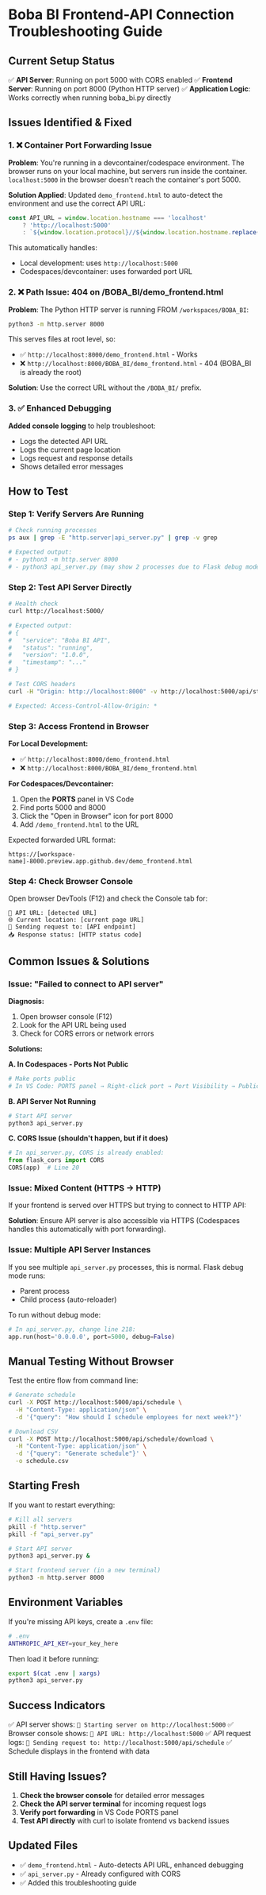 # Boba BI Frontend-API Connection Troubleshooting Guide

## Current Setup Status

✅ **API Server**: Running on port 5000 with CORS enabled
✅ **Frontend Server**: Running on port 8000 (Python HTTP server)
✅ **Application Logic**: Works correctly when running boba_bi.py directly

## Issues Identified & Fixed

### 1. ❌ Container Port Forwarding Issue

**Problem**: You're running in a devcontainer/codespace environment. The browser runs on your local machine, but servers run inside the container. `localhost:5000` in the browser doesn't reach the container's port 5000.

**Solution Applied**: Updated `demo_frontend.html` to auto-detect the environment and use the correct API URL:

```javascript
const API_URL = window.location.hostname === 'localhost'
    ? 'http://localhost:5000'
    : `${window.location.protocol}//${window.location.hostname.replace('-8000', '-5000')}`;
```

This automatically handles:
- Local development: uses `http://localhost:5000`
- Codespaces/devcontainer: uses forwarded port URL

### 2. ❌ Path Issue: 404 on /BOBA_BI/demo_frontend.html

**Problem**: The Python HTTP server is running FROM `/workspaces/BOBA_BI`:
```bash
python3 -m http.server 8000
```

This serves files at root level, so:
- ✅ `http://localhost:8000/demo_frontend.html` - Works
- ❌ `http://localhost:8000/BOBA_BI/demo_frontend.html` - 404 (BOBA_BI is already the root)

**Solution**: Use the correct URL without the `/BOBA_BI/` prefix.

### 3. ✅ Enhanced Debugging

**Added console logging** to help troubleshoot:
- Logs the detected API URL
- Logs the current page location
- Logs request and response details
- Shows detailed error messages

## How to Test

### Step 1: Verify Servers Are Running

```bash
# Check running processes
ps aux | grep -E "http.server|api_server.py" | grep -v grep

# Expected output:
# - python3 -m http.server 8000
# - python3 api_server.py (may show 2 processes due to Flask debug mode)
```

### Step 2: Test API Server Directly

```bash
# Health check
curl http://localhost:5000/

# Expected output:
# {
#   "service": "Boba BI API",
#   "status": "running",
#   "version": "1.0.0",
#   "timestamp": "..."
# }

# Test CORS headers
curl -H "Origin: http://localhost:8000" -v http://localhost:5000/api/stats 2>&1 | grep Access-Control

# Expected: Access-Control-Allow-Origin: *
```

### Step 3: Access Frontend in Browser

**For Local Development:**
- ✅ `http://localhost:8000/demo_frontend.html`
- ❌ `http://localhost:8000/BOBA_BI/demo_frontend.html`

**For Codespaces/Devcontainer:**
1. Open the **PORTS** panel in VS Code
2. Find ports 5000 and 8000
3. Click the "Open in Browser" icon for port 8000
4. Add `/demo_frontend.html` to the URL

Expected forwarded URL format:
```
https://[workspace-name]-8000.preview.app.github.dev/demo_frontend.html
```

### Step 4: Check Browser Console

Open browser DevTools (F12) and check the Console tab for:
```
🔧 API URL: [detected URL]
🌐 Current location: [current page URL]
📡 Sending request to: [API endpoint]
📥 Response status: [HTTP status code]
```

## Common Issues & Solutions

### Issue: "Failed to connect to API server"

**Diagnosis:**
1. Open browser console (F12)
2. Look for the API URL being used
3. Check for CORS errors or network errors

**Solutions:**

**A. In Codespaces - Ports Not Public**
```bash
# Make ports public
# In VS Code: PORTS panel → Right-click port → Port Visibility → Public
```

**B. API Server Not Running**
```bash
# Start API server
python3 api_server.py
```

**C. CORS Issue (shouldn't happen, but if it does)**
```python
# In api_server.py, CORS is already enabled:
from flask_cors import CORS
CORS(app)  # Line 20
```

### Issue: Mixed Content (HTTPS → HTTP)

If your frontend is served over HTTPS but trying to connect to HTTP API:

**Solution**: Ensure API server is also accessible via HTTPS (Codespaces handles this automatically with port forwarding).

### Issue: Multiple API Server Instances

If you see multiple `api_server.py` processes, this is normal. Flask debug mode runs:
- Parent process
- Child process (auto-reloader)

To run without debug mode:
```python
# In api_server.py, change line 218:
app.run(host='0.0.0.0', port=5000, debug=False)
```

## Manual Testing Without Browser

Test the entire flow from command line:

```bash
# Generate schedule
curl -X POST http://localhost:5000/api/schedule \
  -H "Content-Type: application/json" \
  -d '{"query": "How should I schedule employees for next week?"}'

# Download CSV
curl -X POST http://localhost:5000/api/schedule/download \
  -H "Content-Type: application/json" \
  -d '{"query": "Generate schedule"}' \
  -o schedule.csv
```

## Starting Fresh

If you want to restart everything:

```bash
# Kill all servers
pkill -f "http.server"
pkill -f "api_server.py"

# Start API server
python3 api_server.py &

# Start frontend server (in a new terminal)
python3 -m http.server 8000
```

## Environment Variables

If you're missing API keys, create a `.env` file:

```bash
# .env
ANTHROPIC_API_KEY=your_key_here
```

Then load it before running:
```bash
export $(cat .env | xargs)
python3 api_server.py
```

## Success Indicators

✅ API server shows: `🚀 Starting server on http://localhost:5000`
✅ Browser console shows: `🔧 API URL: http://localhost:5000`
✅ API request logs: `📡 Sending request to: http://localhost:5000/api/schedule`
✅ Schedule displays in the frontend with data

## Still Having Issues?

1. **Check the browser console** for detailed error messages
2. **Check the API server terminal** for incoming request logs
3. **Verify port forwarding** in VS Code PORTS panel
4. **Test API directly** with curl to isolate frontend vs backend issues

## Updated Files

- ✅ `demo_frontend.html` - Auto-detects API URL, enhanced debugging
- ✅ `api_server.py` - Already configured with CORS
- ✅ Added this troubleshooting guide
